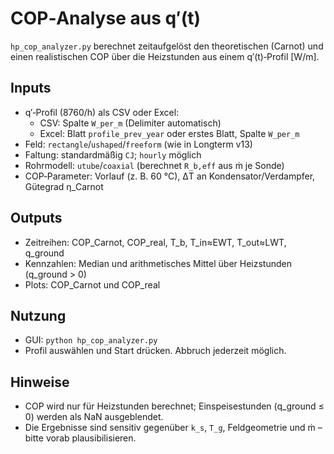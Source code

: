 # COP‑Analyse aus q′(t)

`hp_cop_analyzer.py` berechnet zeitaufgelöst den theoretischen (Carnot) und einen realistischen COP über die Heizstunden aus einem q′(t)‑Profil [W/m].

## Inputs
- q′‑Profil (8760/h) als CSV oder Excel:
  - CSV: Spalte `W_per_m` (Delimiter automatisch)
  - Excel: Blatt `profile_prev_year` oder erstes Blatt, Spalte `W_per_m`
- Feld: `rectangle`/`ushaped`/`freeform` (wie in Longterm v13)
- Faltung: standardmäßig `CJ`; `hourly` möglich
- Rohrmodell: `utube`/`coaxial` (berechnet `R_b,eff` aus ṁ je Sonde)
- COP‑Parameter: Vorlauf (z. B. 60 °C), ΔT an Kondensator/Verdampfer, Gütegrad η_Carnot

## Outputs
- Zeitreihen: COP_Carnot, COP_real, T_b, T_in≈EWT, T_out≈LWT, q_ground
- Kennzahlen: Median und arithmetisches Mittel über Heizstunden (q_ground > 0)
- Plots: COP_Carnot und COP_real

## Nutzung
- GUI: `python hp_cop_analyzer.py`
- Profil auswählen und Start drücken. Abbruch jederzeit möglich.

## Hinweise
- COP wird nur für Heizstunden berechnet; Einspeisestunden (q_ground ≤ 0) werden als NaN ausgeblendet.
- Die Ergebnisse sind sensitiv gegenüber `k_s`, `T_g`, Feldgeometrie und ṁ – bitte vorab plausibilisieren.

